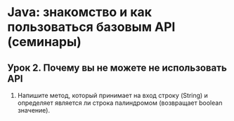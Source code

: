 # Java: знакомство и как пользоваться базовым API (семинары)

## Урок 2. Почему вы не можете не использовать API

1. Напишите метод, который принимает на вход строку (String) и определяет является ли строка палиндромом (возвращает boolean значение).
